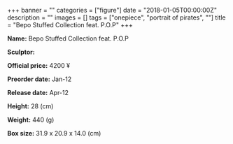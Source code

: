 +++
banner = ""
categories = ["figure"]
date = "2018-01-05T00:00:00Z"
description = ""
images = []
tags = ["onepiece", "portrait of pirates", ""]
title = "Bepo Stuffed Collection feat. P.O.P"
+++

**Name:** Bepo Stuffed Collection feat. P.O.P

**Sculptor:** 

**Official price:** 4200 ¥

**Preorder date:** Jan-12

**Release date:** Apr-12

**Height:** 28 (cm)

**Weight:** 440 (g)

**Box size:** 31.9 x 20.9 x 14.0 (cm)
